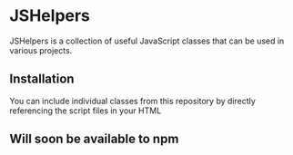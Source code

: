 # JSHelpers

JSHelpers is a collection of useful JavaScript classes that can be used in various projects.

## Installation

You can include individual classes from this repository by directly referencing the script files in your HTML

## Will soon be available to npm
